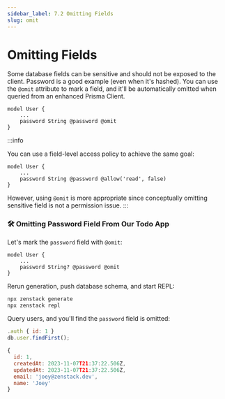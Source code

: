 ```yaml
---
sidebar_label: 7.2 Omitting Fields
slug: omit
---
```


# Omitting Fields

Some database fields can be sensitive and should not be exposed to the client. Password is a good example (even when it's hashed). You can use the `@omit` attribute to mark a field, and it'll be automatically omitted when queried from an enhanced Prisma Client.

```zmodel
model User {
    ...
    password String @password @omit
}
```

:::info

You can use a field-level access policy to achieve the same goal:

```zmodel
model User {
    ...
    password String @password @allow('read', false)
}
```

However, using `@omit` is more appropriate since conceptually omitting sensitive field is not a permission issue.
:::

### 🛠️ Omitting Password Field From Our Todo App

Let's mark the `password` field with `@omit`:

```zmodel
model User {
    ...
    password String? @password @omit
}
```

Rerun generation, push database schema, and start REPL:

```bash
npx zenstack generate
npx zenstack repl
```

Query users, and you'll find the `password` field is omitted:

```js
.auth { id: 1 }
db.user.findFirst();
```

```js
{
  id: 1,
  createdAt: 2023-11-07T21:37:22.506Z,
  updatedAt: 2023-11-07T21:37:22.506Z,
  email: 'joey@zenstack.dev',
  name: 'Joey'
}
```